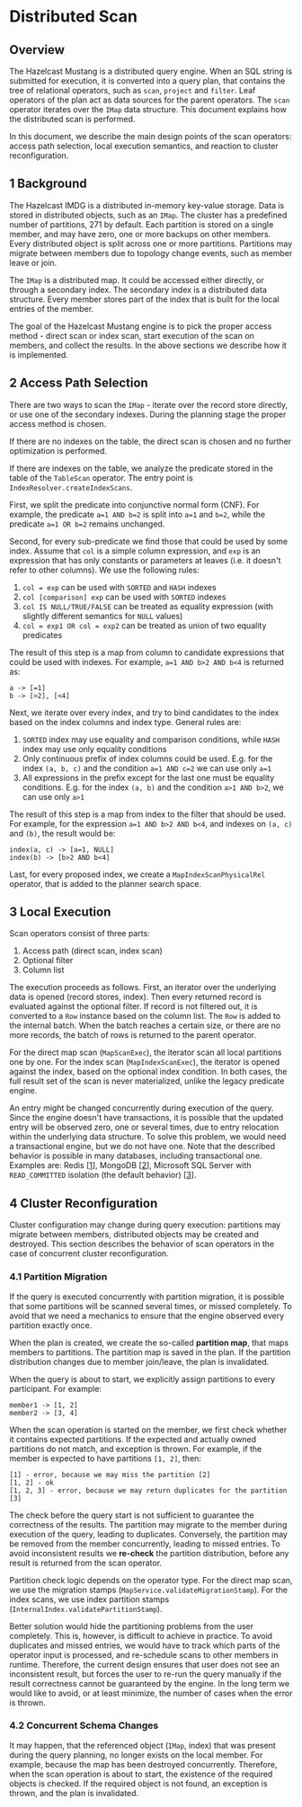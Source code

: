 # Distributed Scan

## Overview

The Hazelcast Mustang is a distributed query engine. When an SQL string is submitted for execution, it is converted into a 
query plan, that contains the tree of relational operators, such as `scan`, `project` and `filter`. Leaf operators of the plan 
act as data sources for the parent operators. The `scan` operator iterates over the `IMap` data structure. This document 
explains how the distributed scan is performed.

In this document, we describe the main design points of the scan operators: access path selection, local execution semantics,
and reaction to cluster reconfiguration.

## 1 Background

The Hazelcast IMDG is a distributed in-memory key-value storage. Data is stored in distributed objects, such as an `IMap`.
The cluster has a predefined number of partitions, 271 by default. Each partition is stored on a single member, and may have 
zero, one or more backups on other members. Every distributed object is split across one or more partitions. Partitions may
migrate between members due to topology change events, such as member leave or join.

The `IMap` is a distributed map. It could be accessed either directly, or through a secondary index. The secondary index is 
a distributed data structure. Every member stores part of the index that is built for the local entries of the member. 

The goal of the Hazelcast Mustang engine is to pick the proper access method - direct scan or index scan, start execution of 
the scan on members, and collect the results. In the above sections we describe how it is implemented.   

## 2 Access Path Selection

There are two ways to scan the `IMap` - iterate over the record store directly, or use one of the secondary indexes. During the
planning stage the proper access method is chosen. 

If there are no indexes on the table, the direct scan is chosen and no further optimization is performed.    

If there are indexes on the table, we analyze the predicate stored in the table of the `TableScan` operator. The entry point
is `IndexResolver.createIndexScans`. 

First, we split the predicate into conjunctive normal form (CNF). For example, the predicate `a=1 AND b=2` is split into 
`a=1` and `b=2`, while the predicate `a=1 OR b=2` remains unchanged.

Second, for every sub-predicate we find those that could be used by some index. Assume that `col` is a simple column
expression, and `exp` is an expression that has only constants or parameters at leaves (i.e. it doesn't refer to other columns). 
We use the following rules:
1. `col = exp` can be used with `SORTED` and `HASH` indexes
1. `col [comparison] exp` can be used with `SORTED` indexes
1. `col IS NULL/TRUE/FALSE` can be treated as equality expression (with slightly different semantics for `NULL` values)
1. `col = exp1 OR col = exp2` can be treated as union of two equality predicates 

The result of this step is a map from column to candidate expressions that could be used with indexes. For example, 
`a=1 AND b>2 AND b<4` is returned as: 
```
a -> [=1] 
b -> [>2], [<4]
```

Next, we iterate over every index, and try to bind candidates to the index based on the index columns and index type.
General rules are:
1. `SORTED` index may use equality and comparison conditions, while `HASH` index may use only equality conditions
1. Only continuous prefix of index columns could be used. E.g. for the index `(a, b, c)` and the condition `a=1 AND c=2` we 
can use only `a=1`
1. All expressions in the prefix except for the last one must be equality conditions. E.g. for the index `(a, b)` and the 
condition `a>1 AND b>2`, we can use only `a>1`   

The result of this step is a map from index to the filter that should be used. For example, for the expression 
`a=1 AND b>2 AND b<4`, and indexes on `(a, c)` and `(b)`, the result would be:
```
index(a, c) -> [a=1, NULL]
index(b) -> [b>2 AND b<4]
```

Last, for every proposed index, we create a `MapIndexScanPhysicalRel` operator, that is added to the planner search space.

## 3 Local Execution

Scan operators consist of three parts:
1. Access path (direct scan, index scan)
1. Optional filter
1. Column list

The execution proceeds as follows. First, an iterator over the underlying data is opened (record stores, index). Then every 
returned record is evaluated against the optional filter. If record is not filtered out, it is converted to a `Row` instance
based on the column list. The `Row` is added to the internal batch. When the batch reaches a certain size, or there are no
more records, the batch of rows is returned to the parent operator. 

For the direct map scan (`MapScanExec`), the iterator scan all local partitions one by one. For the index scan 
(`MapIndexScanExec`), the iterator is opened against the index, based on the optional index condition. In both cases,
the full result set of the scan is never materialized, unlike the legacy predicate engine.

An entry might be changed concurrently during execution of the query. Since the engine doesn't have transactions, it is
possible that the updated entry will be observed zero, one or several times, due to entry relocation within the underlying
data structure. To solve this problem, we would need a transactional engine, but we do not have one. Note that the described 
behavior is possible in many databases, including transactional one. Examples are: Redis [[1]], MongoDB [[2]], Microsoft 
SQL Server with `READ_COMMITTED` isolation (the default behavior) [[3]]. 

## 4 Cluster Reconfiguration

Cluster configuration may change during query execution: partitions may migrate between members, distributed objects may be 
created and destroyed. This section describes the behavior of scan operators in the case of concurrent cluster reconfiguration.

### 4.1 Partition Migration

If the query is executed concurrently with partition migration, it is possible that some partitions will be scanned several 
times, or missed completely. To avoid that we need a mechanics to ensure that the engine observed every partition exactly
once.  

When the plan is created, we create the so-called **partition map**, that maps members to partitions. The partition map is saved
in the plan. If the partition distribution changes due to member join/leave, the plan is invalidated.  

When the query is about to start, we explicitly assign partitions to every participant. For example:
```
member1 -> [1, 2]
member2 -> [3, 4]
```  

When the scan operation is started on the member, we first check whether it contains expected partitions. If the expected and 
actually owned partitions do not match, and exception is thrown. For example, if the member is expected to have partitions 
`[1, 2]`, then:
```
[1] - error, because we may miss the partition [2]
[1, 2] - ok
[1, 2, 3] - error, because we may return duplicates for the partition [3]
```

The check before the query start is not sufficient to guarantee the correctness of the results. The partition may migrate to the 
member during execution of the query, leading to duplicates. Conversely, the partition may be removed from the member 
concurrently, leading to missed entries. To avoid inconsistent results we **re-check** the partition distribution, before any
result is returned from the scan operator. 

Partition check logic depends on the operator type. For the direct map scan, we use the migration stamps 
(`MapService.validateMigrationStamp`). For the index scans, we use index partition stamps 
(`InternalIndex.validatePartitionStamp`).

Better solution would hide the partitioning problems from the user completely. This is, however, is difficult to achieve 
in practice. To avoid duplicates and missed entries, we would have to track which parts of the operator input is processed, and 
re-schedule scans to other members in runtime. Therefore, the current design ensures that user does not see an inconsistent
result, but forces the user to re-run the query manually if the result correctness cannot be guaranteed by the engine. In the
long term we would like to avoid, or at least minimize, the number of cases when the error is thrown.

### 4.2 Concurrent Schema Changes

It may happen, that the referenced object (`IMap`, index) that was present during the query planning, no longer exists on the 
local member. For example, because the map has been destroyed concurrently. Therefore, when the scan operation is about to
start, the existence of the required objects is checked. If the required object is not found, an exception is thrown, and the
plan is invalidated.

[1]: https://redis.io/commands/scan "Redis: SCAN command"
[2]: https://docs.mongodb.com/manual/core/read-isolation-consistency-recency/#read-uncommitted-and-multiple-document-write "MongoDB: Read Isolation, Consistency, and Recency"
[3]: https://sqlperformance.com/2014/04/t-sql-queries/the-read-committed-isolation-level "Microsoft SQL Server: The Read Committed Isolation Level"
